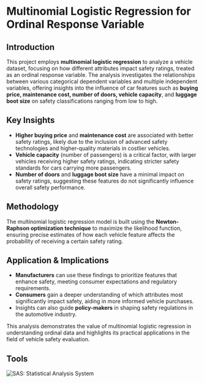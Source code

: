 # Multinomial Logistic Regression for Ordinal Response Variable

## Introduction  

This project employs **multinomial logistic regression** to analyze a vehicle dataset, focusing on how different attributes impact safety ratings, treated as an ordinal response variable. The analysis investigates the relationships between various categorical dependent variables and multiple independent variables, offering insights into the influence of car features such as **buying price, maintenance cost, number of doors, vehicle capacity**, and **luggage boot size** on safety classifications ranging from low to high.

## Key Insights  
- **Higher buying price** and **maintenance cost** are associated with better safety ratings, likely due to the inclusion of advanced safety technologies and higher-quality materials in costlier vehicles.
- **Vehicle capacity** (number of passengers) is a critical factor, with larger vehicles receiving higher safety ratings, indicating stricter safety standards for cars carrying more passengers.
- **Number of doors** and **luggage boot size** have a minimal impact on safety ratings, suggesting these features do not significantly influence overall safety performance.

## Methodology  
The multinomial logistic regression model is built using the **Newton-Raphson optimization technique** to maximize the likelihood function, ensuring precise estimates of how each vehicle feature affects the probability of receiving a certain safety rating.

## Application & Implications  
- **Manufacturers** can use these findings to prioritize features that enhance safety, meeting consumer expectations and regulatory requirements.
- **Consumers** gain a deeper understanding of which attributes most significantly impact safety, aiding in more informed vehicle purchases.
- Insights can also guide **policy-makers** in shaping safety regulations in the automotive industry.

This analysis demonstrates the value of multinomial logistic regression in understanding ordinal data and highlights its practical applications in the field of vehicle safety evaluation.  

## Tools
![SAS: Statistical Analysis System](https://img.shields.io/badge/SAS-Statistical_Analysis_System-orange?style=for-the-badge&logo=sas)

